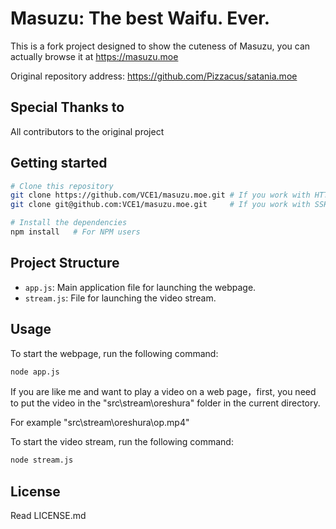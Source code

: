 # Masuzu: The best Waifu. Ever.

This is a fork project designed to show the cuteness of Masuzu, you can actually browse it at <https://masuzu.moe>

Original repository address: <https://github.com/Pizzacus/satania.moe>

## Special Thanks to

All contributors to the original project

## Getting started

```bash
# Clone this repository
git clone https://github.com/VCE1/masuzu.moe.git # If you work with HTTPS
git clone git@github.com:VCE1/masuzu.moe.git     # If you work with SSH

# Install the dependencies
npm install   # For NPM users
```

## Project Structure

- `app.js`: Main application file for launching the webpage.
- `stream.js`: File for launching the video stream.

## Usage

To start the webpage, run the following command:

```bash
node app.js
```

If you are like me and want to play a video on a web page，first, you need to put the video in the "src\stream\oreshura\" folder in the current directory.

For example "src\stream\oreshura\op.mp4"

To start the video stream, run the following command:

```bash
node stream.js
```

## License

Read LICENSE.md
